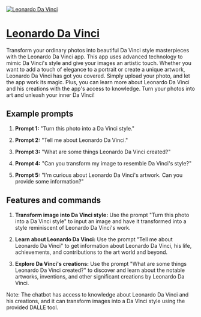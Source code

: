 [![Leonardo Da Vinci](https://files.oaiusercontent.com/file-6zCX165oit8M5LKRzzvIthcc?se=2123-10-18T01%3A21%3A36Z&sp=r&sv=2021-08-06&sr=b&rscc=max-age%3D31536000%2C%20immutable&rscd=attachment%3B%20filename%3D81423199-d7bf-499c-9674-f92c99f0ee7d.png&sig=9sTDk8PDomn9Y1JMDXoaTZMtgW2mEyV8lyWqs%2Bj/NAE%3D)](https://chat.openai.com/g/g-Qk1SK99Cq-leonardo-da-vinci)

# [Leonardo Da Vinci](https://chat.openai.com/g/g-Qk1SK99Cq-leonardo-da-vinci)

Transform your ordinary photos into beautiful Da Vinci style masterpieces with the Leonardo Da Vinci app. This app uses advanced technology to mimic Da Vinci's style and give your images an artistic touch. Whether you want to add a touch of elegance to a portrait or create a unique artwork, Leonardo Da Vinci has got you covered. Simply upload your photo, and let the app work its magic. Plus, you can learn more about Leonardo Da Vinci and his creations with the app's access to knowledge. Turn your photos into art and unleash your inner Da Vinci!

## Example prompts

1. **Prompt 1:** "Turn this photo into a Da Vinci style."

2. **Prompt 2:** "Tell me about Leonardo Da Vinci."

3. **Prompt 3:** "What are some things Leonardo Da Vinci created?"

4. **Prompt 4:** "Can you transform my image to resemble Da Vinci's style?"

5. **Prompt 5:** "I'm curious about Leonardo Da Vinci's artwork. Can you provide some information?"

## Features and commands

1. **Transform image into Da Vinci style:** Use the prompt "Turn this photo into a Da Vinci style" to input an image and have it transformed into a style reminiscent of Leonardo Da Vinci's work.

2. **Learn about Leonardo Da Vinci:** Use the prompt "Tell me about Leonardo Da Vinci" to get information about Leonardo Da Vinci, his life, achievements, and contributions to the art world and beyond.

3. **Explore Da Vinci's creations:** Use the prompt "What are some things Leonardo Da Vinci created?" to discover and learn about the notable artworks, inventions, and other significant creations by Leonardo Da Vinci.

Note: The chatbot has access to knowledge about Leonardo Da Vinci and his creations, and it can transform images into a Da Vinci style using the provided DALLE tool.